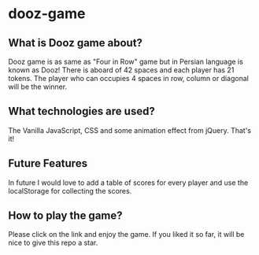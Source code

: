 # dooz-game  
## What is Dooz game about?  
Dooz game is as same as "Four in Row" game but in Persian language is known as Dooz! There is aboard of 42 spaces and each player has 21 tokens. The player who can occupies 4 spaces in row, column or diagonal will be the winner.  

## What technologies are used?  
The Vanilla JavaScript, CSS and some animation effect from jQuery. That's it!  

## Future Features  
In future I would love to add a table of scores for every player and use the localStorage for collecting the scores.  

## How to play the game?  
Please click on the link and enjoy the game. If you liked it so far, it will be nice to give this repo a star. 
